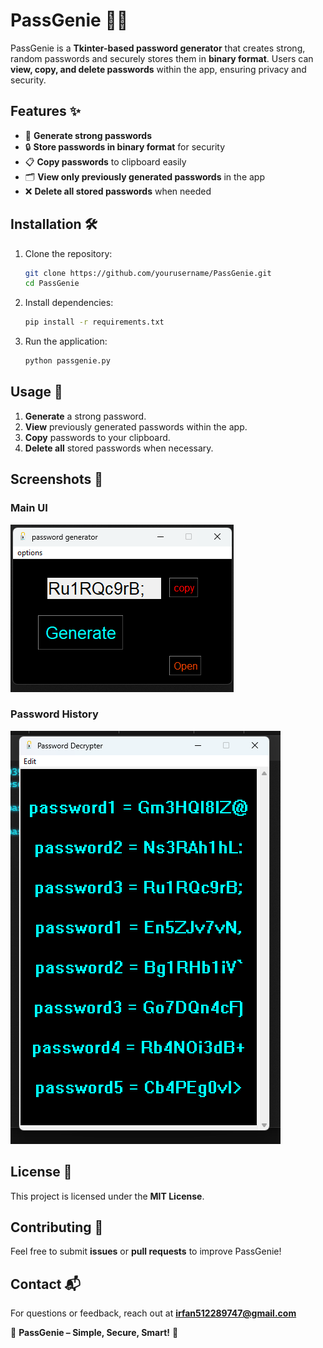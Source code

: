 # PassGenie 🧞‍♂️

PassGenie is a **Tkinter-based password generator** that creates strong, random passwords and securely stores them in **binary format**. Users can **view, copy, and delete passwords** within the app, ensuring privacy and security.

## Features ✨
- 🔑 **Generate strong passwords**
- 🔒 **Store passwords in binary format** for security
- 📋 **Copy passwords** to clipboard easily
- 🗂️ **View only previously generated passwords** in the app
- ❌ **Delete all stored passwords** when needed

## Installation 🛠️
1. Clone the repository:
   ```bash
   git clone https://github.com/yourusername/PassGenie.git
   cd PassGenie
   ```
2. Install dependencies:
   ```bash
   pip install -r requirements.txt
   ```
3. Run the application:
   ```bash
   python passgenie.py
   ```

## Usage 🚀
1. **Generate** a strong password.
2. **View** previously generated passwords within the app.
3. **Copy** passwords to your clipboard.
4. **Delete all** stored passwords when necessary.

## Screenshots 📸
### Main UI
![Main Screen](screenshots/main_ui.png)

### Password History
![History](screenshots/history.png)

## License 📜
This project is licensed under the **MIT License**.

## Contributing 🤝
Feel free to submit **issues** or **pull requests** to improve PassGenie!

## Contact 📬
For questions or feedback, reach out at **irfan512289747@gmail.com**

🔐 **PassGenie – Simple, Secure, Smart!** 🚀

